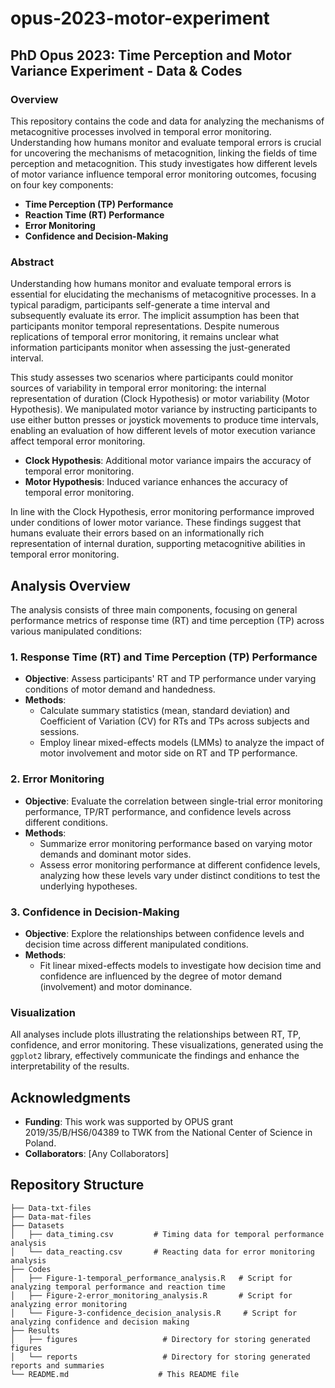 # opus-2023-motor-experiment

## PhD Opus 2023: Time Perception and Motor Variance Experiment - Data & Codes

### Overview

This repository contains the code and data for analyzing the mechanisms of metacognitive processes involved in temporal error monitoring. Understanding how humans monitor and evaluate temporal errors is crucial for uncovering the mechanisms of metacognition, linking the fields of time perception and metacognition. This study investigates how different levels of motor variance influence temporal error monitoring outcomes, focusing on four key components:

- **Time Perception (TP) Performance**
- **Reaction Time (RT) Performance**
- **Error Monitoring**
- **Confidence and Decision-Making**

### Abstract

Understanding how humans monitor and evaluate temporal errors is essential for elucidating the mechanisms of metacognitive processes. In a typical paradigm, participants self-generate a time interval and subsequently evaluate its error. The implicit assumption has been that participants monitor temporal representations. Despite numerous replications of temporal error monitoring, it remains unclear what information participants monitor when assessing the just-generated interval.

This study assesses two scenarios where participants could monitor sources of variability in temporal error monitoring: the internal representation of duration (Clock Hypothesis) or motor variability (Motor Hypothesis). We manipulated motor variance by instructing participants to use either button presses or joystick movements to produce time intervals, enabling an evaluation of how different levels of motor execution variance affect temporal error monitoring.

- **Clock Hypothesis**: Additional motor variance impairs the accuracy of temporal error monitoring.
- **Motor Hypothesis**: Induced variance enhances the accuracy of temporal error monitoring.

In line with the Clock Hypothesis, error monitoring performance improved under conditions of lower motor variance. These findings suggest that humans evaluate their errors based on an informationally rich representation of internal duration, supporting metacognitive abilities in temporal error monitoring.

## Analysis Overview

The analysis consists of three main components, focusing on general performance metrics of response time (RT) and time perception (TP) across various manipulated conditions:

### 1. Response Time (RT) and Time Perception (TP) Performance
- **Objective**: Assess participants' RT and TP performance under varying conditions of motor demand and handedness.
- **Methods**:
  - Calculate summary statistics (mean, standard deviation) and Coefficient of Variation (CV) for RTs and TPs across subjects and sessions.
  - Employ linear mixed-effects models (LMMs) to analyze the impact of motor involvement and motor side on RT and TP performance.

### 2. Error Monitoring
- **Objective**: Evaluate the correlation between single-trial error monitoring performance, TP/RT performance, and confidence levels across different conditions.
- **Methods**:
  - Summarize error monitoring performance based on varying motor demands and dominant motor sides.
  - Assess error monitoring performance at different confidence levels, analyzing how these levels vary under distinct conditions to test the underlying hypotheses.

### 3. Confidence in Decision-Making
- **Objective**: Explore the relationships between confidence levels and decision time across different manipulated conditions.
- **Methods**:
  - Fit linear mixed-effects models to investigate how decision time and confidence are influenced by the degree of motor demand (involvement) and motor dominance.

### Visualization

All analyses include plots illustrating the relationships between RT, TP, confidence, and error monitoring. These visualizations, generated using the `ggplot2` library, effectively communicate the findings and enhance the interpretability of the results.

## Acknowledgments

- **Funding**: This work was supported by OPUS grant 2019/35/B/HS6/04389 to TWK from the National Center of Science in Poland.
- **Collaborators**: [Any Collaborators]

## Repository Structure

```plaintext
├── Data-txt-files
├── Data-mat-files
├── Datasets
│   ├── data_timing.csv         # Timing data for temporal performance analysis
│   └── data_reacting.csv       # Reacting data for error monitoring analysis
├── Codes
│   ├── Figure-1-temporal_performance_analysis.R   # Script for analyzing temporal performance and reaction time
│   ├── Figure-2-error_monitoring_analysis.R       # Script for analyzing error monitoring
│   └── Figure-3-confidence_decision_analysis.R     # Script for analyzing confidence and decision making
├── Results
│   ├── figures                   # Directory for storing generated figures
│   └── reports                   # Directory for storing generated reports and summaries
└── README.md                    # This README file


